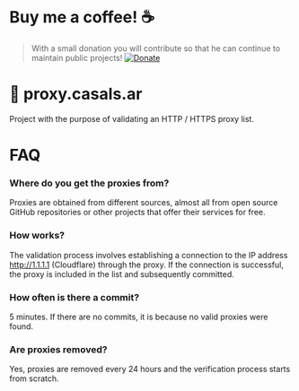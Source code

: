 # Buy me a coffee! ☕

> With a small donation you will contribute so that he can continue to maintain public projects!
> [![Donate](https://img.shields.io/badge/Donate-PayPal-green.svg)](https://paypal.me/santicsls)

# 🚀 proxy.casals.ar

Project with the purpose of validating an HTTP / HTTPS proxy list. 

# FAQ

### Where do you get the proxies from?

Proxies are obtained from different sources, almost all from open source GitHub repositories or other projects that offer their services for free.

### How works?

The validation process involves establishing a connection to the IP address http://1.1.1.1 (Cloudflare) through the proxy. If the connection is successful, the proxy is included in the list and subsequently committed.

### How often is there a commit?

5 minutes. If there are no commits, it is because no valid proxies were found.

### Are proxies removed?

Yes, proxies are removed every 24 hours and the verification process starts from scratch.